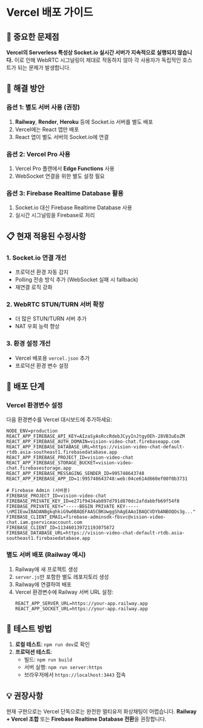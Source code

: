 # Vercel 배포 가이드

## 🚨 중요한 문제점

**Vercel의 Serverless 특성상 Socket.io 실시간 서버가 지속적으로 실행되지 않습니다.**
이로 인해 WebRTC 시그널링이 제대로 작동하지 않아 각 사용자가 독립적인 호스트가 되는 문제가 발생합니다.

## 🔧 해결 방안

### 옵션 1: 별도 서버 사용 (권장)
1. **Railway**, **Render**, **Heroku** 등에 Socket.io 서버를 별도 배포
2. Vercel에는 React 앱만 배포
3. React 앱이 별도 서버의 Socket.io에 연결

### 옵션 2: Vercel Pro 사용
1. Vercel Pro 플랜에서 **Edge Functions** 사용
2. WebSocket 연결을 위한 별도 설정 필요

### 옵션 3: Firebase Realtime Database 활용
1. Socket.io 대신 Firebase Realtime Database 사용
2. 실시간 시그널링을 Firebase로 처리

## 📋 현재 적용된 수정사항

### 1. Socket.io 연결 개선
- 프로덕션 환경 자동 감지
- Polling 전송 방식 추가 (WebSocket 실패 시 fallback)
- 재연결 로직 강화

### 2. WebRTC STUN/TURN 서버 확장
- 더 많은 STUN/TURN 서버 추가
- NAT 우회 능력 향상

### 3. 환경 설정 개선
- Vercel 배포용 `vercel.json` 추가
- 프로덕션 환경 변수 설정

## 🚀 배포 단계

### Vercel 환경변수 설정
다음 환경변수를 Vercel 대시보드에 추가하세요:

```
NODE_ENV=production
REACT_APP_FIREBASE_API_KEY=AIzaSyAsRccRdebJCyyInJtgyOEh-28VB3uEoZM
REACT_APP_FIREBASE_AUTH_DOMAIN=vision-video-chat.firebaseapp.com
REACT_APP_FIREBASE_DATABASE_URL=https://vision-video-chat-default-rtdb.asia-southeast1.firebasedatabase.app
REACT_APP_FIREBASE_PROJECT_ID=vision-video-chat
REACT_APP_FIREBASE_STORAGE_BUCKET=vision-video-chat.firebasestorage.app
REACT_APP_FIREBASE_MESSAGING_SENDER_ID=995748643748
REACT_APP_FIREBASE_APP_ID=1:995748643748:web:04ce614d660ef00f0b3731

# Firebase Admin (서버용)
FIREBASE_PROJECT_ID=vision-video-chat
FIREBASE_PRIVATE_KEY_ID=e271f9434ab897d791d870dc2afdabbfb69f54f8
FIREBASE_PRIVATE_KEY="-----BEGIN PRIVATE KEY-----\nMIIEuwIBADANBgkqhkiG9w0BAQEFAASCBKUwggShAgEAAoIBAQCVDYbANBOQOs3g..."
FIREBASE_CLIENT_EMAIL=firebase-adminsdk-fbsvc@vision-video-chat.iam.gserviceaccount.com
FIREBASE_CLIENT_ID=113460139721193075872
FIREBASE_DATABASE_URL=https://vision-video-chat-default-rtdb.asia-southeast1.firebasedatabase.app
```

### 별도 서버 배포 (Railway 예시)
1. Railway에 새 프로젝트 생성
2. `server.js`만 포함한 별도 레포지토리 생성
3. Railway에 연결하여 배포
4. Vercel 환경변수에 Railway 서버 URL 설정:
   ```
   REACT_APP_SERVER_URL=https://your-app.railway.app
   REACT_APP_SOCKET_URL=https://your-app.railway.app
   ```

## 🧪 테스트 방법

1. **로컬 테스트**: `npm run dev`로 확인
2. **프로덕션 테스트**: 
   - 빌드: `npm run build`
   - 서버 실행: `npm run server:https`
   - 브라우저에서 `https://localhost:3443` 접속

## 💡 권장사항

현재 구현으로는 Vercel 단독으로는 완전한 멀티유저 화상채팅이 어렵습니다.
**Railway + Vercel 조합** 또는 **Firebase Realtime Database 전환**을 권장합니다.
